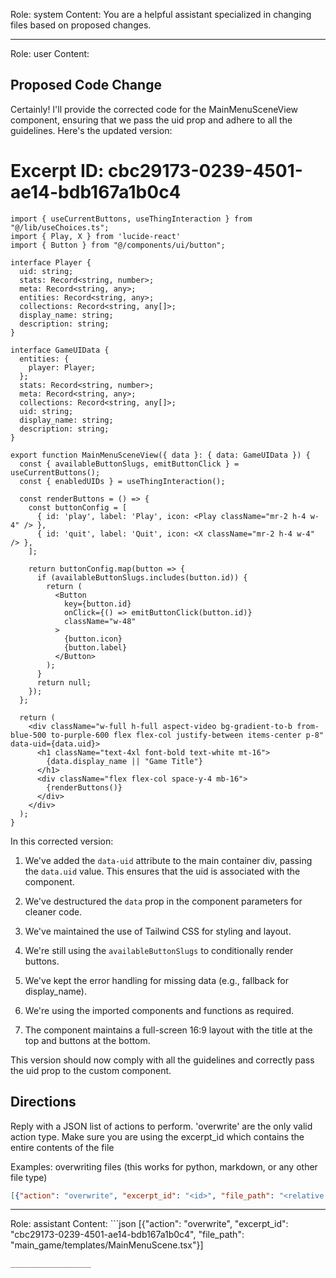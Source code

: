 Role: system
Content: You are a helpful assistant specialized in changing files based on proposed changes.
__________________
Role: user
Content: 
## Proposed Code Change
Certainly! I'll provide the corrected code for the MainMenuSceneView component, ensuring that we pass the uid prop and adhere to all the guidelines. Here's the updated version:

# Excerpt ID: cbc29173-0239-4501-ae14-bdb167a1b0c4
```tsx main_game/templates/MainMenuScene.tsx
import { useCurrentButtons, useThingInteraction } from "@/lib/useChoices.ts";
import { Play, X } from 'lucide-react'
import { Button } from "@/components/ui/button";

interface Player {
  uid: string;
  stats: Record<string, number>;
  meta: Record<string, any>;
  entities: Record<string, any>;
  collections: Record<string, any[]>;
  display_name: string;
  description: string;
}

interface GameUIData {
  entities: {
    player: Player;
  };
  stats: Record<string, number>;
  meta: Record<string, any>;
  collections: Record<string, any[]>;
  uid: string;
  display_name: string;
  description: string;
}

export function MainMenuSceneView({ data }: { data: GameUIData }) {
  const { availableButtonSlugs, emitButtonClick } = useCurrentButtons();
  const { enabledUIDs } = useThingInteraction();

  const renderButtons = () => {
    const buttonConfig = [
      { id: 'play', label: 'Play', icon: <Play className="mr-2 h-4 w-4" /> },
      { id: 'quit', label: 'Quit', icon: <X className="mr-2 h-4 w-4" /> },
    ];

    return buttonConfig.map(button => {
      if (availableButtonSlugs.includes(button.id)) {
        return (
          <Button
            key={button.id}
            onClick={() => emitButtonClick(button.id)}
            className="w-48"
          >
            {button.icon}
            {button.label}
          </Button>
        );
      }
      return null;
    });
  };

  return (
    <div className="w-full h-full aspect-video bg-gradient-to-b from-blue-500 to-purple-600 flex flex-col justify-between items-center p-8" data-uid={data.uid}>
      <h1 className="text-4xl font-bold text-white mt-16">
        {data.display_name || "Game Title"}
      </h1>
      <div className="flex flex-col space-y-4 mb-16">
        {renderButtons()}
      </div>
    </div>
  );
}
```

In this corrected version:

1. We've added the `data-uid` attribute to the main container div, passing the `data.uid` value. This ensures that the uid is associated with the component.

2. We've destructured the `data` prop in the component parameters for cleaner code.

3. We've maintained the use of Tailwind CSS for styling and layout.

4. We're still using the `availableButtonSlugs` to conditionally render buttons.

5. We've kept the error handling for missing data (e.g., fallback for display_name).

6. We're using the imported components and functions as required.

7. The component maintains a full-screen 16:9 layout with the title at the top and buttons at the bottom.

This version should now comply with all the guidelines and correctly pass the uid prop to the custom component.

## Directions
Reply with a JSON list of actions to perform. 'overwrite' are the only valid action type. 
Make sure you are using the excerpt_id which contains the entire contents of the file

Examples:
overwriting files (this works for python, markdown, or any other file type)
```json output_example1
[{"action": "overwrite", "excerpt_id": "<id>", "file_path": "<relative file path>"}]
```

__________________
Role: assistant
Content: ```json
[{"action": "overwrite", "excerpt_id": "cbc29173-0239-4501-ae14-bdb167a1b0c4", "file_path": "main_game/templates/MainMenuScene.tsx"}]
```
__________________
